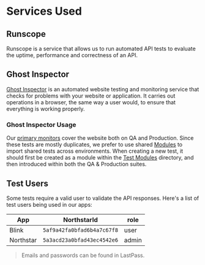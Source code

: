 # Services Used

## Runscope
Runscope is a service that allows us to run automated API tests to evaluate the uptime, performance and correctness of an API.

## Ghost Inspector
[Ghost Inspector](https://ghostinspector.com/) is an automated website testing and monitoring service that checks for problems with your website or application. It carries out operations in a browser, the same way a user would, to ensure that everything is working properly.

### Ghost Inspector Usage
Our [primary monitors](https://app.ghostinspector.com/folders/5c4763450bb17c1d6e1f5e9d) cover the website both on QA and Production. Since these tests are mostly duplicates, we prefer to use shared [Modules](https://ghostinspector.com/docs/modularizing-tests/) to import shared tests across environments. When creating a new test, it should first be created as a module within the [Test Modules](https://app.ghostinspector.com/suites/5deabb216635a209d98365bf) directory, and then introduced within both the QA & Production suites.

## Test Users
Some tests require a valid user to validate the API responses. Here's a list of test users being used in our apps:

| App | NorthstarId | role |
| -- | -- | -- |
Blink | `5af9a42fa0bfad6b4a7c67f8` | user
Northstar | `5a3acd23a0bfad43ec4542e6` | admin

> Emails and passwords can be found in LastPass.
